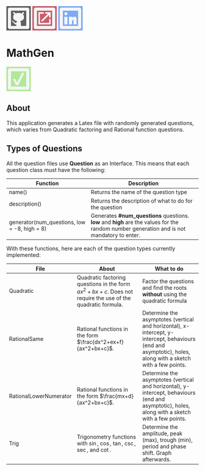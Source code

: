 [![](https://raw.githubusercontent.com/honkita/MD-Links/main/Pixel_GitHub.svg)](https://github.com/honkita) [![](https://raw.githubusercontent.com/honkita/MD-Links/main/Pixel_Link.svg)](https://elitelu.com) [![](https://raw.githubusercontent.com/honkita/MD-Links/main/Pixel_LinkedIn.svg)](https://www.linkedin.com/in/elitelu/)

# MathGen

![](https://raw.githubusercontent.com/honkita/MD-Links/main/Pixel_Maintained.svg)

## About

This application generates a Latex file with randomly generated questions, which varies from Quadratic factoring and Rational function questions.

## Types of Questions

All the question files use **Question** as an Interface. This means that each question class must have the following:

| Function                                     | Description                                                                                                                                 |
| -------------------------------------------- | ------------------------------------------------------------------------------------------------------------------------------------------- |
| name()                                       | Returns the name of the question type                                                                                                       |
| description()                                | Returns the description of what to do for the question                                                                                      |
| generator(num_questions, low = -8, high = 8) | Generates **#num_questions** questions. **low** and **high** are the values for the random number generation and is not mandatory to enter. |

With these functions, here are each of the question types currently implemented:

| File                    | About                                                                                                     | What to do                                                                                                                                                   |
| ----------------------- | --------------------------------------------------------------------------------------------------------- | ------------------------------------------------------------------------------------------------------------------------------------------------------------ |
| Quadratic​              | Quadratic factoring questions in the form $ax^2+bx+c$. Does not require the use of the quadratic formula. | Factor the questions and find the roots **without** using the quadratic formula                                                                              |
| RationalSame            | Rational functions in the form $\frac{dx^2+ex+f}{ax^2+bx+c}$.                                             | Determine the asymptotes (vertical and horizontal), x-intercept, y-intercept, behaviours (end and asymptotic), holes, along with a sketch with a few points. |
| RationalLowerNumerator​ | Rational functions in the form $\frac{mx+d}{ax^2+bx+c}$.                                                  | Determine the asymptotes (vertical and horizontal), y-intercept, behaviours (end and asymptotic), holes, along with a sketch with a few points.              |
| Trig                    | Trigonometry functions with $\sin$, $\cos$, $\tan$, $\csc$, $\sec$, and $\cot$.                           | Determine the amplitude, peak (max), trough (min), period and phase shift. Graph afterwards.                                                                 |
